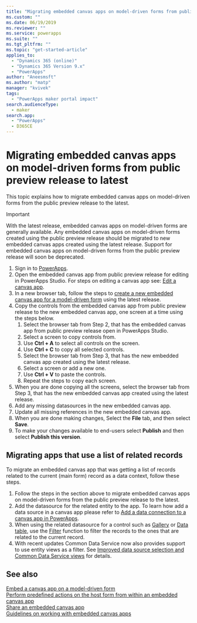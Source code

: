 ```yaml
---
title: "Migrating embedded canvas apps on model-driven forms from public preview release to latest | MicrosoftDocs"
ms.custom: ""
ms.date: 06/19/2019
ms.reviewer: ""
ms.service: powerapps
ms.suite: ""
ms.tgt_pltfrm: ""
ms.topic: "get-started-article"
applies_to: 
  - "Dynamics 365 (online)"
  - "Dynamics 365 Version 9.x"
  - "PowerApps"
author: "Aneesmsft"
ms.author: "matp"
manager: "kvivek"
tags: 
  - "PowerApps maker portal impact"
search.audienceType: 
  - maker
search.app: 
  - "PowerApps"
  - D365CE
---
```


# Migrating embedded canvas apps on model-driven forms from public preview release to latest
This topic explains how to migrate embedded canvas apps on model-driven forms from the public preview release to the latest.

> [!IMPORTANT]
> With the latest release, embedded canvas apps on model-driven forms are generally available. Any embedded canvas apps on model-driven forms created using the public preview release should be migrated to new embedded canvas apps created using the latest release.
> Support for embedded canvas apps on model-driven forms from the public preview release will soon be deprecated. 

1. Sign in to [PowerApps](https://web.powerapps.com/?utm_source=padocs&utm_medium=linkinadoc&utm_campaign=referralsfromdoc).
2. Open the embedded canvas app from public preview release for editing in PowerApps Studio. For steps on editing a canvas app see: [Edit a canvas app](../canvas-apps/edit-app.md).
3. In a new browser tab, follow the steps to [create a new embedded canvas app for a model-driven form](embedded-canvas-app-create.md) using the latest release.
4. Copy the controls from the embedded canvas app from public preview release to the new embedded canvas app, one screen at a time using the steps below.
    1. Select the browser tab from Step 2, that has the embedded canvas app from public preview release open in PowerApps Studio.
    2. Select a screen to copy controls from.
    3. Use **Ctrl + A** to select all controls on the screen.
    4. Use **Ctrl + C** to copy all selected controls.
    5. Select the browser tab from Step 3, that has the new embedded canvas app created using the latest release.
    6. Select a screen or add a new one.
    7. Use **Ctrl + V** to paste the controls.
    8. Repeat the steps to copy each screen.
5. When you are done copying all the screens, select the browser tab from Step 3, that has the new embedded canvas app created using the latest release.
6. Add any missing datasources in the new embedded canvas app.
7. Update all missing references in the new embedded canvas app. 
8. When you are done making changes,  Select the **File** tab, and then select **Save**.
9. To make your changes available to end-users select **Publish** and then select **Publish this version**.

## Migrating apps that use a list of related records

To migrate an embedded canvas app that was getting a list of records related to the current (main form) record as a data context, follow these steps.

1. Follow the steps in the section above to migrate embedded canvas apps on model-driven forms from the public preview release to the latest.
2. Add the datasource for the related entity to the app. To learn how add a data source in a canvas app please refer to [Add a data connection to a canvas app in PowerApps](../canvas-apps/add-data-connection.md).
3. When using the related datasource for a control such as [Gallery](../canvas-apps/controls/control-gallery.md) or [Data table](../canvas-apps/controls/control-data-table.md), use the [Filter](../canvas-apps/functions/function-filter-lookup.md) function to filter the records to the ones that are related to the current record.
4. With recent updates Common Data Service now also provides support to use entity views as a filter. See [Improved data source selection and Common Data Service views](https://powerapps.microsoft.com/blog/improved-data-source-selection-and-common-data-service-views/) for details. 


## See also
[Embed a canvas app on a model-driven form](embed-canvas-app-in-form.md) <br />
[Perform predefined actions on the host form from within an embedded canvas app](embedded-canvas-app-actions.md) <br />
[Share an embedded canvas app](share-embedded-canvas-app.md) <br />
[Guidelines on working with embedded canvas apps](embedded-canvas-app-guidelines.md)
